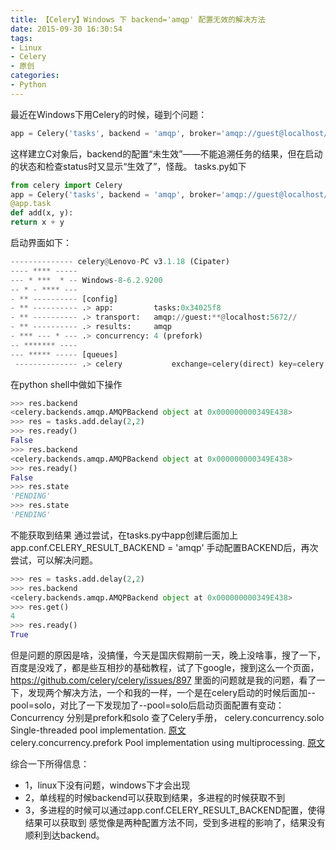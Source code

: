 ```yaml
---
title: 【Celery】Windows 下 backend='amqp' 配置无效的解决方法
date: 2015-09-30 16:30:54
tags:
- Linux
- Celery
- 原创
categories: 
- Python
---
```

最近在Windows下用Celery的时候，碰到个问题：
 ```python
app = Celery('tasks', backend = 'amqp', broker='amqp://guest@localhost//')
```
这样建立C对象后，backend的配置“未生效”——不能追溯任务的结果，但在启动的状态和检查status时又显示“生效了”，怪哉。
tasks.py如下
 ```python
from celery import Celery
app = Celery('tasks', backend = 'amqp', broker='amqp://guest@localhost//')
@app.task
def add(x, y):
return x + y
```
启动界面如下：
```python
-------------- celery@Lenovo-PC v3.1.18 (Cipater)
---- **** -----
--- * ***  * -- Windows-8-6.2.9200
-- * - **** ---
- ** ---------- [config]
- ** ---------- .> app:         tasks:0x34025f8
- ** ---------- .> transport:   amqp://guest:**@localhost:5672//
- ** ---------- .> results:     amqp
- *** --- * --- .> concurrency: 4 (prefork)
-- ******* ----
--- ***** ----- [queues]
 -------------- .> celery           exchange=celery(direct) key=celery
```
在python shell中做如下操作
```python
>>> res.backend
<celery.backends.amqp.AMQPBackend object at 0x000000000349E438>
>>> res = tasks.add.delay(2,2)
>>> res.ready()
False
>>> res.backend
<celery.backends.amqp.AMQPBackend object at 0x000000000349E438>
>>> res.ready()
False
>>> res.state
'PENDING'
>>> res.state
'PENDING'
```
不能获取到结果
 通过尝试，在tasks.py中app创建后面加上
app.conf.CELERY_RESULT_BACKEND = 'amqp'
手动配置BACKEND后，再次尝试，可以解决问题。
```python
>>> res = tasks.add.delay(2,2)
>>> res.backend
<celery.backends.amqp.AMQPBackend object at 0x000000000349E438>
>>> res.get()
4
>>> res.ready()
True
```
但是问题的原因是啥，没搞懂，今天是国庆假期前一天，晚上没啥事，搜了一下，百度是没戏了，都是些互相抄的基础教程，试了下google，搜到这么一个页面，https://github.com/celery/celery/issues/897  里面的问题就是我的问题，看了一下，发现两个解决方法，一个和我的一样，一个是在celery启动的时候后面加--pool=solo，对比了一下发现加了--pool=solo后启动页面配置有变动：
Concurrency 分别是prefork和solo
查了Celery手册，
celery.concurrency.solo
Single-threaded pool implementation.
[原文](http://celery.readthedocs.org/en/latest/_modules/celery/concurrency/solo.html#TaskPool)  
celery.concurrency.prefork
Pool implementation using multiprocessing.
[原文](http://celery.readthedocs.org/en/latest/_modules/celery/concurrency/prefork.html#TaskPool)

综合一下所得信息：
- 1，linux下没有问题，windows下才会出现
- 2，单线程的时候backend可以获取到结果，多进程的时候获取不到
- 3，多进程的时候可以通过app.conf.CELERY_RESULT_BACKEND配置，使得结果可以获取到
感觉像是两种配置方法不同，受到多进程的影响了，结果没有顺利到达backend。
